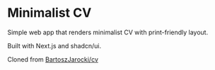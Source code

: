 # Minimalist CV

Simple web app that renders minimalist CV with print-friendly layout.

Built with Next.js and shadcn/ui.

Cloned from [BartoszJarocki/cv](https://github.com/BartoszJarocki/cv)
